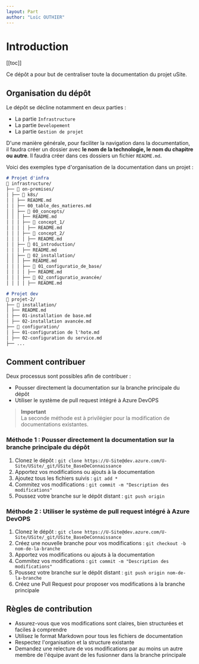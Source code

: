 ```yaml
---
layout: Part
author: "Loïc OUTHIER"
---
```


# Introduction

[[toc]]

Ce dépôt a pour but de centraliser toute la documentation du projet uSite.

## Organisation du dépôt

Le dépôt se décline notamment en deux parties :

- La partie `Infrastructure`
- La partie `Developement`
- La partie `Gestion de projet`

D'une manière générale, pour faciliter la navigation dans la documentation, il faudra créer un dossier avec **le nom de la technologie, le nom du chapitre ou autre**. Il faudra créer dans ces dossiers un fichier `README.md`.

Voici des exemples type d'organisation de la documentation dans un projet :

```markdown
# Projet d'infra
📁 infrastructure/
├── 📁 on-premises/
│ ├── 📁 k8s/
│ │ ├── README.md
│ │ ├── 00_table_des_matieres.md
│ │ ├── 📁 00_concepts/
│ │ │ ├── README.md
│ │ │ ├── 📁 concept_1/
│ │ │ │ ├── README.md
│ │ │ ├── 📁 concept_2/
│ │ │ │ ├── README.md
│ │ ├── 📁 01_introduction/
│ │ │ ├── README.md
│ │ ├── 📁 02_installation/
│ │ │ ├── README.md
│ │ │ ├── 📁 01_configuratio_de_base/
│ │ │ │ ├── README.md
│ │ │ ├── 📁 02_configuratio_avancée/
│ │ │ │ ├── README.md

# Projet dev
📁 projet-2/
├── 📁 installation/
│ ├── README.md
│ ├── 01-installation de base.md
│ ├── 02-installation avancée.md
├── 📁 configuration/
│ ├── 01-configuration de l'hote.md
│ ├── 02-configuration du service.md
├── ...
```

## Comment contribuer

Deux processus sont possibles afin de contribuer :

- Pousser directement la documentation sur la branche principale du dépôt
- Utiliser le système de pull request intégré à Azure DevOPS

> **Important**  
> La seconde méthode est à privilégier pour la modification de documentations existantes.

### **Méthode 1** : Pousser directement la documentation sur la branche principale du dépôt

1. Clonez le dépôt : `git clone https://U-Site@dev.azure.com/U-Site/USite/_git/USite_BaseDeConnaissance`
2. Apportez vos modifications ou ajouts à la documentation
3. Ajoutez tous les fichiers suivis : `git add *`
4. Commitez vos modifications : `git commit -m "Description des modifications"`
5. Poussez votre branche sur le dépôt distant : `git push origin`

### **Méthode 2** : Utiliser le système de pull request intégré à Azure DevOPS

1. Clonez le dépôt : `git clone https://U-Site@dev.azure.com/U-Site/USite/_git/USite_BaseDeConnaissance`
2. Créez une nouvelle branche pour vos modifications : `git checkout -b nom-de-la-branche`
3. Apportez vos modifications ou ajouts à la documentation
4. Commitez vos modifications : `git commit -m "Description des modifications"`
5. Poussez votre branche sur le dépôt distant : `git push origin nom-de-la-branche`
6. Créez une Pull Request pour proposer vos modifications à la branche principale

## Règles de contribution

- Assurez-vous que vos modifications sont claires, bien structurées et faciles à comprendre
- Utilisez le format Markdown pour tous les fichiers de documentation
- Respectez l'organisation et la structure existante
- Demandez une relecture de vos modifications par au moins un autre membre de l'équipe avant de les fusionner dans la branche principale